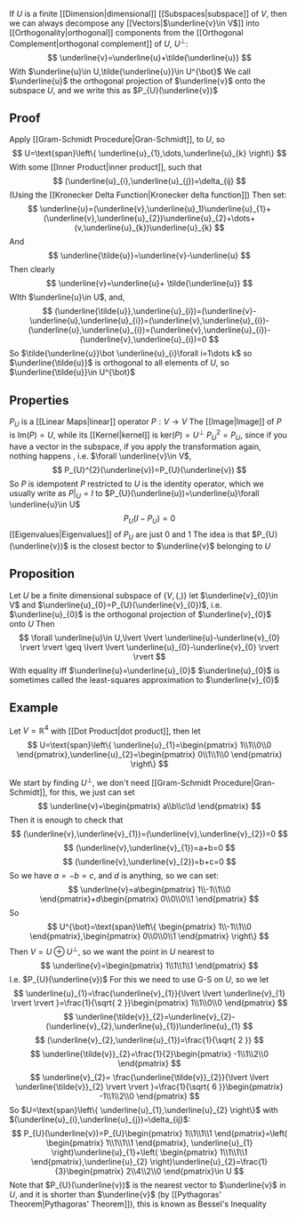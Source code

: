 If $U$ is a finite [[Dimension|dimensional]] [[Subspaces|subspace]] of $V$, then we can always decompose any [[Vectors|$\underline{v}\in V$]] into [[Orthogonality|orthogonal]] components from the [[Orthogonal Complement|orthogonal complement]] of $U$, $U^{\bot}$:
$$
\underline{v}=\underline{u}+\tilde{\underline{u}}
$$
With $\underline{u}\in U,\tilde{\underline{u}}\in U^{\bot}$
We call $\underline{u}$ the orthogonal projection of $\underline{v}$ onto the subspace $U$, and we write this as $P_{U}(\underline{v})$
## Proof
Apply [[Gram-Schmidt Procedure|Gran-Schmidt]], to $U$, so
$$
U=\text{span}\left\{ \underline{u}_{1},\dots,\underline{u}_{k} \right\}
$$
With some [[Inner Product|inner product]], such that
$$
(\underline{u}_{i},\underline{u}_{j})=\delta_{ij}
$$
(Using the [[Kronecker Delta Function|Kronecker delta function]])
Then set:
$$
\underline{u}=(\underline{v},\underline{u}_1)\underline{u}_{1}+(\underline{v},\underline{u}_{2})\underline{u}_{2}+\dots+(v,\underline{u}_{k})\underline{u}_{k}
$$
And
$$
\underline{\tilde{u}}=\underline{v}-\underline{u}
$$
Then clearly
$$
\underline{v}=\underline{u}+ \tilde{\underline{u}}
$$
WIth $\underline{u}\in U$, and,
$$
(\underline{\tilde{u}},\underline{u}_{i})=(\underline{v}-\underline{u},\underline{u}_{i})=(\underline{v},\underline{u}_{i})-(\underline{u},\underline{u}_{i})=(\underline{v},\underline{u}_{i})-(\underline{v},\underline{u}_{i})=0
$$
So $\tilde{\underline{u}}\bot \underline{u}_{i}\forall i=1\dots k$ so $\underline{\tilde{u}}$ is orthogonal to all elements of $U$, so $\underline{\tilde{u}}\in U^{\bot}$
## Properties
$P_{U}$ is a [[Linear Maps|linear]] operator $P:V\to V$
The [[Image|Image]] of $P$ is $\text{Im}(P)=U$, while its [[Kernel|kernel]] is $\text{ker}(P)=U^{\bot}$
$P_{U}^{2}=P_{U}$, since if you have a vector in the subspace, if you apply the transformation again, nothing happens , i.e. $\forall \underline{v}\in V$,
$$
P_{U}^{2}(\underline{v})=P_{U}(\underline{v})
$$
So $P$ is idempotent
$P$ restricted to $U$ is the identity operator, which we usually write as $P|_{U}=I$ to $P_{U}(\underline{u})=\underline{u}\forall \underline{u}\in U$
$$
P_{U}(I-P_{U})=0
$$
[[Eigenvalues|Eigenvalues]] of $P_{U}$ are just $0$ and $1$
The idea is that $P_{U}(\underline{v})$ is the closest bector to $\underline{v}$ belonging to $U$
## Proposition
Let $U$ be a finite dimensional subspace of $\left\{ V,(,) \right\}$ let $\underline{v}_{0}\in V$ and $\underline{u}_{0}=P_{U}(\underline{v}_{0})$, i.e. $\underline{u}_{0}$ is the orthogonal projection of $\underline{v}_{0}$ onto $U$
Then
$$
\forall \underline{u}\in U,\lvert \lvert \underline{u}-\underline{v}_{0} \rvert \rvert \geq \lvert \lvert \underline{u}_{0}-\underline{v}_{0} \rvert \rvert 
$$
With equality iff $\underline{u}=\underline{u}_{0}$
$\underline{u}_{0}$ is sometimes called the least-squares approximation to $\underline{v}_{0}$
## Example
Let $V=\mathbb{R}^{4}$ with [[Dot Product|dot product]], then let 
$$
U=\text{span}\left\{ \underline{u}_{1}=\begin{pmatrix}
1\\1\\0\\0
\end{pmatrix},\underline{u}_{2}=\begin{pmatrix}
0\\1\\1\\0
\end{pmatrix} \right\}
$$
 
We start by finding $U^{\bot}$, we don't need [[Gram-Schmidt Procedure|Gran-Schmidt]], for this, we just can set
$$
\underline{v}=\begin{pmatrix}
a\\b\\c\\d
\end{pmatrix}
$$
Then it is enough to check that
$$
(\underline{v},\underline{v}_{1})=(\underline{v},\underline{v}_{2})=0
$$
$$
(\underline{v},\underline{v}_{1})=a+b=0
$$
$$
 (\underline{v},\underline{v}_{2})=b+c=0
$$
So we have $a=-b=c$, and $d$ is anything, so we can set:
$$
\underline{v}=a\begin{pmatrix}
1\\-1\\1\\0
\end{pmatrix}+d\begin{pmatrix}
0\\0\\0\\1
\end{pmatrix}
$$
So
$$
U^{\bot}=\text{span}\left\{ \begin{pmatrix}
1\\-1\\1\\0
\end{pmatrix},\begin{pmatrix}
0\\0\\0\\1
\end{pmatrix} \right\}
$$
Then $V=U\oplus U^{\bot}$, so we want the point in $U$ nearest to 
$$
\underline{v}=\begin{pmatrix}
1\\1\\1\\1
\end{pmatrix}
$$
I.e. $P_{U}(\underline{v})$
For this we need to use G-S on $U$, so we let
$$
\underline{u}_{1}=\frac{\underline{v}_{1}}{\lvert \lvert \underline{v}_{1} \rvert \rvert }=\frac{1}{\sqrt{ 2 }}\begin{pmatrix}
1\\1\\0\\0
\end{pmatrix}
$$
$$
\underline{\tilde{v}}_{2}=\underline{v}_{2}-(\underline{v}_{2},\underline{u}_{1})\underline{u}_{1}
$$
$$
(\underline{v}_{2},\underline{u}_{1})=\frac{1}{\sqrt{ 2 }}
$$
$$
\underline{\tilde{v}}_{2}=\frac{1}{2}\begin{pmatrix}
-1\\1\\2\\0
\end{pmatrix}
$$
$$
\underline{v}_{2}= \frac{\underline{\tilde{v}}_{2}}{\lvert \lvert \underline{\tilde{v}}_{2} \rvert \rvert }=\frac{1}{\sqrt{ 6 }}\begin{pmatrix}
-1\\1\\2\\0
\end{pmatrix}
$$
So $U=\text{span}\left\{ \underline{u}_{1},\underline{u}_{2} \right\}$ with $(\underline{u}_{i},\underline{u}_{j})=\delta_{ij}$:
$$
P_{U}(\underline{v})=P_{U}\begin{pmatrix}
1\\1\\1\\1
\end{pmatrix}=\left( \begin{pmatrix}
1\\1\\1\\1
\end{pmatrix}, \underline{u}_{1} \right)\underline{u}_{1}+\left(  \begin{pmatrix}
1\\1\\1\\1
\end{pmatrix},\underline{u}_{2} \right)\underline{u}_{2}=\frac{1}{3}\begin{pmatrix}
2\\4\\2\\0
\end{pmatrix}\in U
$$
Note that $P_{U}(\underline{v})$ is the nearest vector to $\underline{v}$ in $U$, and it is shorter than $\underline{v}$ (by [[Pythagoras' Theorem|Pythagoras' Theorem]]), this is known as Bessel's Inequality

